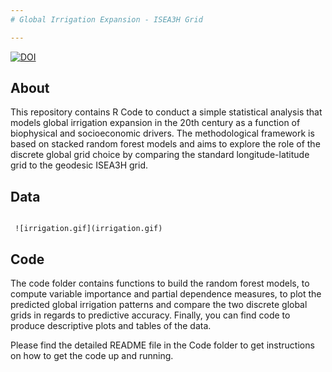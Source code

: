 ```yaml
---
# Global Irrigation Expansion - ISEA3H Grid 

---
```



[![DOI](https://zenodo.org/badge/DOI/10.5281/zenodo.10012830.svg)](https://doi.org/10.5281/zenodo.10012830)


## About
This repository contains R Code to conduct a simple statistical analysis that models global irrigation expansion in the 20th century as a function of biophysical and socioeconomic drivers. The methodological framework is based on stacked random forest models and aims to explore the role of the discrete global grid choice by comparing the standard longitude-latitude grid to the geodesic ISEA3H grid.   


## Data


```{r, echo = FALSE}

 ![irrigation.gif](irrigation.gif)

```


## Code
The code folder contains functions to build the random forest models, to compute variable importance and partial dependence measures, to plot the predicted global irrigation patterns  and compare the two discrete global grids in regards to predictive accuracy. Finally, you can find code to produce descriptive plots and tables of the data. 

Please find the detailed README file in the Code folder to get instructions on how to get the code up and running. 





